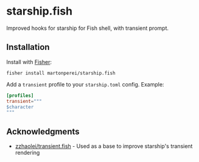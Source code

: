 # starship.fish
Improved hooks for starship for Fish shell, with transient prompt.

## Installation

Install with [Fisher][]:

```console
fisher install martonperei/starship.fish
```

Add a `transient` profile to your `starship.toml` config.
Example:
```toml
[profiles]
transient="""
$character
"""
```

## Acknowledgments

- [zzhaolei/transient.fish][] - Used as a base to improve starship's transient rendering

[fisher]: https://github.com/jorgebucaran/fisher
[zzhaolei/transient.fish]: https://github.com/zzhaolei/transient.fish 
